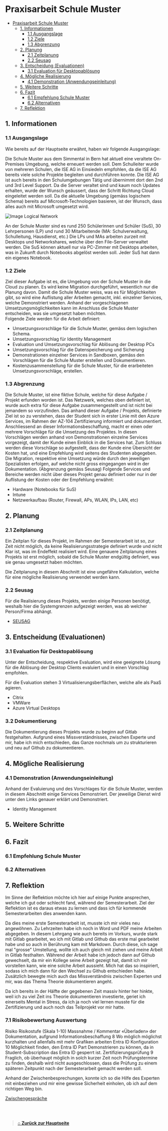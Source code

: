 # Praxisarbeit Schule Muster

- [Praxisarbeit Schule Muster](#praxisarbeit-schule-muster)
  - [1. Informationen](#1-informationen)
    - [1.1 Ausgangslage](#11-ausgangslage)
    - [1.2 Ziele](#12-ziele)
    - [1.3 Abgrenzung](#13-abgrenzung)
  - [2. Planung](#2-planung)
    - [2.1 Zeitplanung](#21-zeitplanung)
    - [2.2 Seusag](#22-seusag)
  - [3. Entscheidung (Evaluationen)](#3-entscheidung-evaluationen)
    - [3.1 Evaluation für Desktopablösung](#31-evaluation-für-desktopablösung)
  - [4. Mögliche Realisierung](#4-mögliche-realisierung)
    - [4.1 Demonstration (Anwendungseinleitung)](#41-demonstration-anwendungseinleitung)
  - [5. Weitere Schritte](#5-weitere-schritte)
  - [6. Fazit](#6-fazit)
    - [6.1 Empfehlung Schule Muster](#61-empfehlung-schule-muster)
    - [6.2 Alternativen](#62-alternativen)
  - [7. Reflektion](#7-reflektion)


## 1. Informationen

### 1.1 Ausgangslage
Wie bereits auf der Hauptseite erwähnt, haben wir folgende Ausgangslage:

Die Schule Muster aus dem Simmental in Bern hat aktuell eine veraltete On-Premises Umgebung, 
welche erneuert werden soll. 
Dem Schulleiter wurde von mehreren Schulen, die ISE AG in Einsiedeln empfohlen, da die ISE AG 
bereits viele solche Projekte begleiten und durchführen konnte. 
Die ISE AG ist auch bereits in den Schulumgebungen Tätig und übernimmt dort den 2nd und 3rd Level 
Support. 
Da die Server veraltet sind und kaum noch Updates erhalten, wurde der Wunsch geäussert, dass der 
Schritt Richtung Cloud eingeleitet werden soll.
Da die aktuelle Umgebung (gemäss logischem Schema) bereits auf Microsoft-Technologien basieren, 
ist der Wunsch, dass alles auch mit Microsoft umgesetzt wird.


![Image Logical Network](./Images/LogicNetworkInitialSituation.png)

An der Schule Muster sind es rund 250 Schülerinnen und Schüler (SuS), 30 Lehrpersonen (LP) und 
rund 30 Mitarbeitende (MA: Schulverwaltung, Schulleitung, Hausdienst, etc.)
Die LPs und MAs arbeiten zurzeit mit Desktops und Networkshares, welche über den File-Server 
verwaltet werden. Die SuS können aktuell nur via PC-Zimmer mit Desktops arbeiten, was in Zukunft
durch Notebooks abgelöst werden soll. Jeder SuS hat dann ein eigenes Notebook.

### 1.2 Ziele

Ziel dieser Aufgabe ist es, die Umgebung von der Schule Muster in die Cloud zu planen.
Es wird keine Migration durchgeführt, wesentlich nur die Planung davon. 
Damit die Schule Muster weiss, was es für Möglichkeiten gibt, so wird eine Auflistung aller Arbeiten gemacht, inkl. einzelner Services, welche Demonstriert werden.
Anhand der vorgeschlagenen Umsetzungsmöglichkeiten kann im Anschluss die Schule Muster 
entscheiden, was sie umgesetzt haben möchten. <br> 
Folgende Ziele werden für die Arbeit definiert: 
- Umsetzungsvorschläge für die Schule Muster, gemäss dem logischen Schema.
- Umsetzungsvorschlag für Identity Management
-  Evaluation und Umsetzungsvorschlag für Ablösung der Desktop PCs
-  Umsetzungsvorschlag für die Datenspeicherung und Sicherung
- Demonstrationen einzelner Services in Sandboxen, gemäss den Vorschlägen für die Schule Muster erstellen und Dokumentieren.
- Kostenzusammenstellung für die Schule Muster, für die erarbeiteten Umsetzungsvorschläge, erstellen.

### 1.3 Abgrenzung

Die Schule Muster, ist eine fiktive Schule, welche für diese Aufgabe / Projekt erfunden worden ist. 
Das Netzwerk, welches oben definiert ist, wurde auch extra für diese Aufgabe zusammengestellt und ist 
nicht bei jemandem so vorzufinden. 
Das anhand dieser Aufgabe / Projekts, definierte Ziel ist so zu verstehen, dass der Student sich in 
erster Linie mit den Azure Services, im Rahmen der AZ-104 Zertifizierung informiert und dokumentiert. 
Anschliessend an dieser Informationsbeschaffung, macht er einen oder mehrere Vorschläge für die 
Umsetzung des Projektes.
In diesen Vorschlägen werden anhand von Demonstrationen einzelne Services vorgezeigt, damit der 
Kunde einen Einblick in die Services hat.
Zum Schluss werden diese Vorschläge so aufgestellt, dass der Kunde eine Übersicht der Kosten hat,
und eine Empfehlung wird seitens des Studenten abgegeben.
Die Migration, respektive eine Umsetzung würde durch den jeweiligen Spezialisten erfolgen, auf welche 
nicht gross eingegangen wird in der Dokumentation. (Abgrenzung gemäss Seusag)
Folgende Services und Bereiche werden nicht über dieses Projekt genau definiert oder nur in der 
Auflistung der Kosten oder der Empfehlung erwähnt:
- Hardware (Notebooks für SuS)
- Intune
- Netzwerkaufbau (Router, Firewall, APs, WLAN, IPs, LAN, etc)

## 2. Planung

### 2.1 Zeitplanung

Ein Zeitplan für dieses Projekt, im Rahmen der Semesterarbeit ist so, zur Zeit nicht möglich, da keine Realisierungsstrategie definiert wurde und nicht Klar ist, was im Endeffekt realisiert wird. 
Eine genauere Zeitplanung eines Projekts ist erst möglich, sobald die Schule Muster endgültig definiert, was sie genau umgesetzt haben möchten.

Die Zeitplanung in diesem Abschnitt ist eine ungefähre Kalkulation, welche für eine mögliche Realisierung verwendet werden kann. 


### 2.2 Seusag

Für die Realisierung dieses Projekts, werden einige Personen benötigt, weshalb hier die Systemgrenzen aufgezeigt werden, was ab welcher Person/Firma abhängt. 

- [SEUSAG](Praxis_Schule-Muster/Planung/)   


## 3. Entscheidung (Evaluationen)

### 3.1 Evaluation für Desktopablösung

Unter der Entscheidung, respektive Evaluation, wird eine geeignete Lösung für die Ablösung der Desktop Clients evaluiert und in einen Vorschlag empfohlen.

Für die Evaluation stehen 3 Virtualisierungsberflächen, welche alle als PaaS agieren. 
- Citrix
- VMWare
- Azure Virtual Desktops

### 3.2 Dokumentierung

Die Dokumentierung dieses Projekts wurde zu beginn auf Gitlab festgehalten. 
Aufgrund eines Missverständnisses, zwischen Experte und mir, habe ich mich entschieden, das Ganze nochmals um zu strukturieren und neu auf Github zu dokumentieren. 



## 4. Mögliche Realisierung


### 4.1 Demonstration (Anwendungseinleitung)

Anhand der Evaluierung und des Vorschlages für die Schule Muster, werden in diesem Abschnitt einige Services Demonstriert. 
Der jeweilige Dienst wird unter den Links genauer erklärt und Demonstriert. 

- Identity Management


## 5. Weitere Schritte 



## 6. Fazit

### 6.1 Empfehlung Schule Muster

### 6.2 Alternativen


## 7. Reflektion

Im Sinne der Reflektion möchte ich hier auf einige Punkte ansprechen, welche ich gut oder schlecht fand, während der Semesterarbeit. 
Ziel der Reflektion ist es daraus etwas zu lernen und dass ich für kommende Semesterarbeiten dies anwenden kann. 

Da dies meine erste Semesterarbeit ist, musste ich mir vieles neu angewöhnen. 
Zu Lehrzeiten habe ich noch in Word und PDF meine Arbeiten abgegeben. 
In diesem Lehrgang wie auch bereits im Vorkurs, wurde stark mit Gitlab gearbeitet, wo ich mit Gitlab und Github das erste mal gearbeitet habe und so auch in Berührung kam mit Markdown. 
Durch diese, ich sage mal "grosse" Umstellung, wollte ich auch gleich mit ziehen und meine Arbeit in Gitlab festhalten. Während der Arbeit habe ich jedoch dann auf Github gewechselt, da mir ein Kollege seine Arbeit gezeigt hat, damit ich mir vorstellen kann, wie eine solche Arbeit aussieht. 
Mich hat das so inspiriert, sodass ich mich dann für den Wechsel zu Github entschieden habe. 
Zusätzlich bewegte mich auch das Missverständnis zwischen Experten und mir, was das Thema Theorie dokumentieren angeht. 

Da ich bereits in der Hälfte der gegebenen Zeit massiv hinter her hinkte, weil ich zu viel Zeit ins Theorie dokumentieren investierte, geriet ich einerseits Mental in Stress, da ich ja noch viel lernen musste für die Zertifizierung und auch noch das Teilprojekt vor mir hatte. 

### 7.1 Risikobewertung Auswertung

Risiko Risikostufe (Skala 1-10) Massnahme / Kommentar «Überladen» der Dokumentation, aufgrund Informationsbeschaffung 8 Wo möglich möglichst kurzhalten und allenfalls mit mehr Grafiken arbeiten Entra ID Konfiguration 10 Möglichkeit finden, den Entra ID Part Demonstrieren zu können, da in Student-Subscription das Entra ID gesperrt ist. Zertifizierungsprüfung 9 Fraglich, ob überhaupt möglich in solch kurzer Zeit noch Prüfungstermine zu finden, deshalb wird nicht ausgeschlossen, dass die Prüfung zu einem späteren Zeitpunkt nach der Semesterarbeit gemacht werden soll.


Anhand der Zwischenbesprechungen, konnte ich so die Hilfe des Experten mit einbeziehen und mir eine gewisse Sicherheit einholen, ob ich auf dem richtigen Weg bin. 

[Zwischengespräche]()
















<br>
<br>

> [⌂ **Zurück zur Hauptseite**](https://github.com/Radball-Migi/HF-ITCNE24-SemArbeit1-AZ104-Azure-Administrator-Associate)
